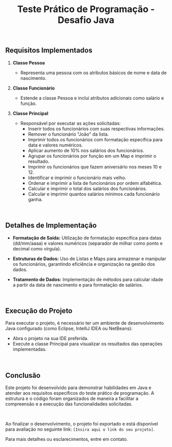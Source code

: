 <br>

<h1 align="center">Teste Prático de Programação - Desafio Java</h1>

<br>

## Requisitos Implementados

1. **Classe Pessoa**
   - Representa uma pessoa com os atributos básicos de nome e data de nascimento.

2. **Classe Funcionário**
   - Estende a classe Pessoa e inclui atributos adicionais como salário e função.

3. **Classe Principal**
   - Responsável por executar as ações solicitadas:
     - Inserir todos os funcionários com suas respectivas informações.
     - Remover o funcionário "João" da lista.
     - Imprimir todos os funcionários com formatação específica para data e valores numéricos.
     - Aplicar aumento de 10% nos salários dos funcionários.
     - Agrupar os funcionários por função em um Map e imprimir o resultado.
     - Imprimir os funcionários que fazem aniversário nos meses 10 e 12.
     - Identificar e imprimir o funcionário mais velho.
     - Ordenar e imprimir a lista de funcionários por ordem alfabética.
     - Calcular e imprimir o total dos salários dos funcionários.
     - Calcular e imprimir quantos salários mínimos cada funcionário ganha.

<br>

## Detalhes de Implementação

- **Formatação de Saída:** Utilização de formatação específica para datas (dd/mm/aaaa) e valores numéricos (separador de milhar como ponto e decimal como vírgula).
  
- **Estruturas de Dados:** Uso de Listas e Maps para armazenar e manipular os funcionários, garantindo eficiência e organização na gestão dos dados.

- **Tratamento de Dados:** Implementação de métodos para calcular idade a partir da data de nascimento e para formatação de salários.

<br>

## Execução do Projeto

Para executar o projeto, é necessário ter um ambiente de desenvolvimento Java configurado (como Eclipse, IntelliJ IDEA ou NetBeans):
- Abra o projeto na sua IDE preferida.
- Execute a classe Principal para visualizar os resultados das operações implementadas.

<br>

## Conclusão

Este projeto foi desenvolvido para demonstrar habilidades em Java e atender aos requisitos específicos do teste prático de programação. A estrutura e o código foram organizados de maneira a facilitar a compreensão e a execução das funcionalidades solicitadas.

<br>

Ao finalizar o desenvolvimento, o projeto foi exportado e está disponível para avaliação no seguinte link: `[Insira aqui o link do seu projeto]`.

Para mais detalhes ou esclarecimentos, entre em contato.
